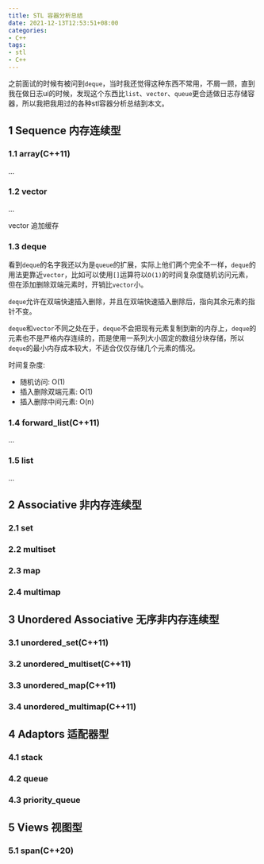 ```yaml
---
title: STL 容器分析总结
date: 2021-12-13T12:53:51+08:00
categories: 
- C++
tags:
- stl
- C++
---
```


之前面试的时候有被问到`deque`，当时我还觉得这种东西不常用，不屑一顾，直到我在做日志ui的时候，发现这个东西比`list`、`vector`、`queue`更合适做日志存储容器，所以我把我用过的各种stl容器分析总结到本文。

<!-- more -->

## 1 Sequence 内存连续型

### 1.1 array(C++11)

...

### 1.2 vector

...

vector 追加缓存

### 1.3 deque

看到`deque`的名字我还以为是`queue`的扩展，实际上他们两个完全不一样，`deque`的用法更靠近`vector`，比如可以使用`[]`运算符以`O(1)`的时间复杂度随机访问元素，但在添加删除双端元素时，开销比`vector`小。

`deque`允许在双端快速插入删除，并且在双端快速插入删除后，指向其余元素的指针不变。

`deque`和`vector`不同之处在于，`deque`不会把现有元素复制到新的内存上，`deque`的元素也不是严格内存连续的，而是使用一系列大小固定的数组分块存储，所以`deque`的最小内存成本较大，不适合仅仅存储几个元素的情况。

时间复杂度:

* 随机访问: O(1)
* 插入删除双端元素: O(1)
* 插入删除中间元素: O(n)

### 1.4 forward_list(C++11)

...

### 1.5 list

...

## 2 Associative 非内存连续型

### 2.1 set

### 2.2 multiset

### 2.3 map

### 2.4 multimap

## 3 Unordered Associative 无序非内存连续型

### 3.1 unordered_set(C++11)

### 3.2 unordered_multiset(C++11)

### 3.3 unordered_map(C++11)

### 3.4 unordered_multimap(C++11)

## 4 Adaptors 适配器型

### 4.1 stack

### 4.2 queue

### 4.3 priority_queue

## 5 Views 视图型

### 5.1 span(C++20)
